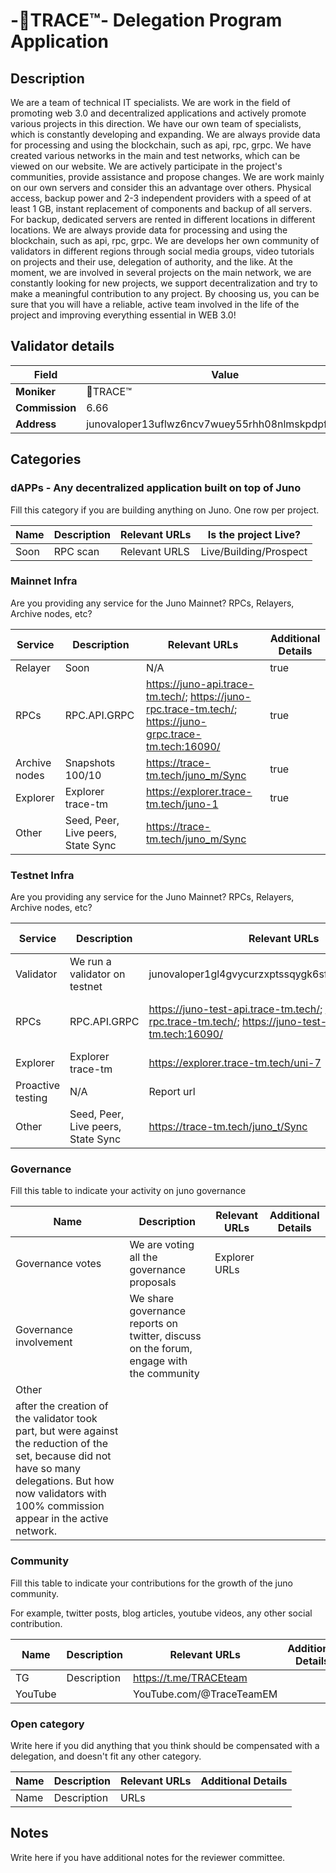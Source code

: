 # -🐾TRACE™- Delegation Program Application

## Description

We are a team of technical IT specialists. We are work in the field of promoting web 3.0 and decentralized applications and actively promote various projects in this direction. We have our own team of specialists, which is constantly developing and expanding. We are always provide data for processing and using the blockchain, such as api, rpc, grpc. We have created various networks in the main and test networks, which can be viewed on our website. We are actively participate in the project's communities, provide assistance and propose changes. We are work mainly on our own servers and consider this an advantage over others. Physical access, backup power and 2-3 independent providers with a speed of at least 1 GB, instant replacement of components and backup of all servers. For backup, dedicated servers are rented in different locations in different locations. We are always provide data for processing and using the blockchain, such as api, rpc, grpc. We are develops her own community of validators in different regions through social media groups, video tutorials on projects and their use, delegation of authority, and the like. At the moment, we are involved in several projects on the main network, we are constantly looking for new projects, we support decentralization and try to make a meaningful contribution to any project. By choosing us, you can be sure that you will have a reliable, active team involved in the life of the project and improving everything essential in WEB 3.0!

## Validator details

| Field          | Value                   |
| -------------- | ----------------------- |
| **Moniker**    | 🐾TRACE™           |
| **Commission** | 6.66|
| **Address**    | junovaloper13uflwz6ncv7wuey55rhh08nlmskpdpfevckja0        |

## Categories

### dAPPs - Any decentralized application built on top of Juno

Fill this category if you are building anything on Juno. One row per project.

| Name         | Description         | Relevant URLs | Is the project Live?   |
| ------------ | ------------------- | ------------- | ---------------------- |
| Soon         |       RPC scan      | Relevant URLS | Live/Building/Prospect |

### Mainnet Infra

Are you providing any service for the Juno Mainnet? RPCs, Relayers, Archive nodes, etc?

| Service       | Description                                      | Relevant URLs                  | Additional Details            |
| ------------- | ------------------------------------------------ | ------------------------------ | ----------------------------- |
| Relayer       | Soon                                             | N/A                            | true                          |
| RPCs          | RPC.API.GRPC                                     | https://juno-api.trace-tm.tech/; https://juno-rpc.trace-tm.tech/; https://juno-grpc.trace-tm.tech:16090/          | true                          |
| Archive nodes | Snapshots 100/10                                 | https://trace-tm.tech/juno_m/Sync            | true                          |
| Explorer      | Explorer trace-tm                                | https://explorer.trace-tm.tech/juno-1| true                          |
| Other         | Seed, Peer, Live peers, State Sync               | https://trace-tm.tech/juno_m/Sync    |                               |

### Testnet Infra

Are you providing any service for the Juno Mainnet? RPCs, Relayers, Archive nodes, etc?

| Service           | Description                                                         | Relevant URLs            | Additional Details                                                              |
| ----------------- | ------------------------------------------------------------------- | ------------------------ | ------------------------------------------------------------------------------- |
| Validator         | We run a validator on testnet                                       | junovaloper1gl4gvycurzxptssqygk6sfw2csd53y49j2cf7l |  N/A                                                  |
| RPCs              | RPC.API.GRPC  |  https://juno-test-api.trace-tm.tech/; https://juno-tast-rpc.trace-tm.tech/; https://juno-test-grpc.trace-tm.tech:16090/                                                                                                          | i.e. number of requests, logs                                                   |
| Explorer          | Explorer trace-tm  | https://explorer.trace-tm.tech/uni-7            |                                                                                 |
| Proactive testing | N/A                                                                 | Report url               |                                                                                 |
| Other             | Seed, Peer, Live peers, State Sync | https://trace-tm.tech/juno_t/Sync                         |                                                                                 |

### Governance

Fill this table to indicate your activity on juno governance

| Name                   | Description                                                                             | Relevant URLs | Additional Details |
| ---------------------- | --------------------------------------------------------------------------------------- | ------------- | ------------------ |
| Governance votes       | We are voting all the governance proposals                                              | Explorer URLs |                    |
| Governance involvement | We share governance reports on twitter, discuss on the forum, engage with the community |               |                    |
| Other                  | 
after the creation of the validator took part, but were against the reduction of the set, because did not have so many delegations. But how now validators with 100% commission appear in the active network.                                                                          |               |                    |

### Community

Fill this table to indicate your contributions for the growth of the juno community.

For example, twitter posts, blog articles, youtube videos, any other social contribution.

| Name        | Description | Relevant URLs | Additional Details |
| ----------- | ----------- | ------------- | ------------------ |
| TG| Description  | https://t.me/TRACEteam         |                    |
| YouTube          |             | YouTube.com/@TraceTeamEM        |                    |

### Open category

Write here if you did anything that you think should be compensated with a delegation, and doesn't fit any other category.

| Name | Description | Relevant URLs | Additional Details |
| ---- | ----------- | ------------- | ------------------ |
| Name | Description | URLs          |                    |

## Notes

Write here if you have additional notes for the reviewer committee.
